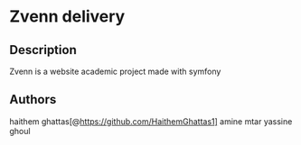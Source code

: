 # Zvenn delivery


## Description
Zvenn is a website academic project made with symfony 




## Authors


haithem ghattas[@https://github.com/HaithemGhattas1]
amine mtar
yassine ghoul

